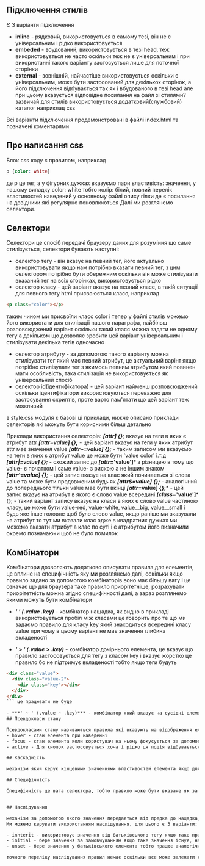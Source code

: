 ## Підключення стилів

Є 3 варіанти підключення
- **inline** - рядковий, використовується в самому тезі, він не є універсальним і рідко використовується
- **embeded** - вбудований, використовується в тезі head, теж використовується не часто оскільки теж не є універсальним і при використанні такого варіанту застосується лише для поточної сторінки
- **external** - зовнішній, найчастіше використовується оскільки є універсальним, може бути застосований для декількох сторінок, а його підключення відбувається так як і вбудованого в тезі head але при цьому вказується відповідне посилання на файл зі стилями? зазвичай для стилів використовується додатковий(службовий) каталог наприклад css

Всі варіанти підключення продемонстровані в файлі index.html та позначені коментарями

## Про написання css
Блок css коду є правилом, наприклад 
```css 
p {color: white} 
```
де p це тег, а у фігурних дужках вказуємо пари властивість: значення, у нашому випадку color: white тобто колір: білий, повний перелік властивостей наведений у основному файлі опису гілки де є посилання на довідники які регулярно поновлюються
Далі ми розглянемо селектори.

## Селектори
Селектори це спосіб передачі браузеру даних для розуміння що саме стилізується, селектори бувають наступні:
- селектор тегу - він вказує на певний тег, його актуально використовувати якщо нам потрібно вказати певний тег, з цим селектором потрібно бути обережним оскільки він може стилізувати вказаний тег на всіх сторінках, використовується рідко
- селектор класу - цей варіант вказує на певний класс, в такій ситуації для певного тегу html присвоюється класс, наприклад 
```html 
<p class="color"></p>
``` 
таким чином ми присвоїли класс color і тепер у файлі стилів можемо його використати для стилізації нашого параграфа, найбільш розповсюджений варіант оскільки такий класс можна задати не одному тегу а декільком що дозволяє зробити цей варіант універсальним і стилізувати декілька тегів одночасно
- селектор атрибуту - за допомогою такого варіанту можна стилізувати тег який має певний атрибут, це актуальний варінт якщо потрібно стилізувати тег з якимось певним атрибутом який повинен мати особливість, така стилізація не використовується як універсальний спосіб
- селектор id(ідентифікатора) - цей варіант найменш розповсюджений оскільки ідентифікатори використовуються переважно для застосування скриптів, проте варто пам'ятати що цей варіант теж можливий

в style.css модуля є базові ці приклади, нижче описано приклади селекторів які можуть бути корисними більш детально

Приклади використання селекторів:
***[attr] {};*** вказує на теги в яких є атрибут attr
***[attr=value] {};*** - цей варіант вказує на теги у яких атрибут attr має значення value
***[attr~=value] {};*** - таким записом ми вказуємо на теги в яких є атрибут value це може бути 'value color' і.т.д
***[attr|=value] {};*** - схожий запис до ***[attr*='value']*** з різницею в тому що value- є початком і саме value- з рискою а не іншим знаком
***[attr^=value] {};*** - цей запис вказує на клас який починається зі слова value та може бути продовженим будь як
***[attr$=value] {};*** - аналогічний до попереднього тільки value має бути вкінці
***[attr*=value] {};*** - цей запис вказує на атрибут в якого є слово value всередині
***[class*='value']*** {}; - такий варіант запису вказує на класи в яких є слово value частиною класу, це може бути value-red, value-white, value__big, value__small і будь яке інше головне щоб було слово value, якщо раніше ми вказували на атрибут то тут ми вказали клас адже в квадратних дужках ми можемо вказати атрибут а клас по суті і є атрибутом його визначили окремо позначаючи щоб не було помилок

## Комбінатори
Комбінатори дозволяють додатково описувати правила для елементів, це вплине на специфічність яку ми розглянемо далі, оскільки якщо правило задано за допомогою комбінаторів воно має більшу вагу і це означає що для браузера таке правило приорітетніше, розрахувати приорітетність можна згідно специфічності далі, а зараз розглянемо якими можуть бути комбінатори

- ***' ' (.value .key)*** - комбінатор нащадка, як видно в прикладі використовується пробіл між класами це говорить про те що ми задаємо правило для класу key який знаходиться всередині класу value при чому в цьому варіант не має значення глибина вкладеності

- ***' > ' (.value > .key)*** - комбінатор дочірнього елемента, це вказує що правило застосовується для тегу з класом key і вказує жорстко це правило бо не підтримує вкладеності тобто якщо теги будуть 
```html 
<div class="value">
  <div class="value-2">
    <div class="key"></div>
  </div>
</div>
``` це працювати не буде
  
- ***' ~ ' (.value ~ .key)*** - комбінатор який вказує на сусідні елементи які мають одного батька
## Псевдокласи стану

Псевдокласами стану називаються правила які вказують на відображення елементу в тому чи іншому стані, в своїх стилях ми можемо використати такі варіанти:
- hover - стан елемента при наведенні
- focus - стан елемента коли користувач на ньому фокусується за допомогою клавіатури або миші, не використовується для кнопок але для полів може використовуватись
- active - Для кнопок застосовується хоча і рідко ця подія відбувається під час кліку на елемент

## Каскадність

механізм який керує кінцевими значеннями властивостей елемента якщо для нього застосовується кілька css правил використовується кінцеве(останнє значення), тобто якщо з якихось причин тег має декілька однакових властивостей css використовуватись буде останнє, як варіант може бути що будуть використані різні селектори, наприклад правила будуть задані для тегу h1 а в нього по коду також є клас для якого теж є стилі відповідно яка властивість остання така і задіється

## Специфічність

Специфічність це вага селектора, тобто правило може бути вказане як за допомогою одного селектора так і декількох, в файлі style.css показано наглядно


## Наслідування

механізм за допомогою якого значення передається від предка до нащадка, це зручно коли ми записуємо значення для батьківського тегу а в результаті бачимо що властивості застосовуються для всіх тегів всередині.
Ми можемо керувати використанням наслідування, для цього є 3 варіанти:

- inhterit - використовує значення від батьківського тегу якщо таке правило задане у батька, інакше бере значення за замовчуванням від браузера
- initial - бере значення за замовчуванням якщо таке значення існує, наприклад для правила color у браузера дефолтне значення #000 відповідно якщо задати правило color: initial воно буде значити #000
- unset - бере значення у батьківського елемента тобто працює аналогічно з inherit інакше якщо такого значення немає встановлює таке значення як у initial

точного переліку наслідування правил немає оскільки все може залежати як від змін специфікації так і від поточного коду який ми використовуємо, точно не наслідуються ті правила які змінюють розмір елемента тобто height Та width а також ті які мають пряме відношення до цих правил наприклад border-wudth і так далі


